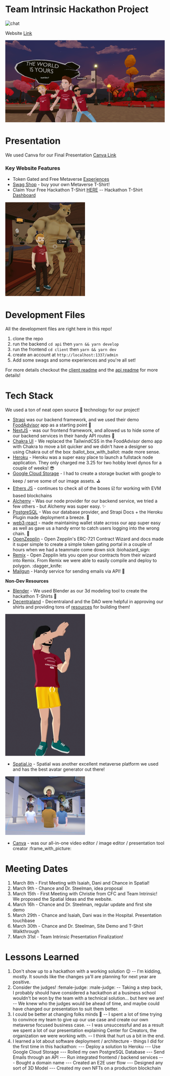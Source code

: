 # Team Intrinsic Hackathon Project

![chat](https://img.shields.io/discord/920017222645186680)

Website [Link](https://intrinsic-client.herokuapp.com/) 
<p align="center">
  <img src="https://github.com/ctfarrell/hackathon_final/blob/main/intrinsic-home.png" alt="image ..." />
</p>

# Presentation
We used Canva for our Final Presentation [Canva Link](https://www.canva.com/design/DAE60MKQhvk/ZwLFoLS5c7E-6eHG7sQqng/view?utm_content=DAE60MKQhvk&utm_campaign=designshare&utm_medium=link2&utm_source=sharebutton)

### Key Website Features 
* Token Gated and Free Metaverse [Experiences](https://intrinsic-client.herokuapp.com/experiences)
* [Swag Shop](https://intrinsic-client.herokuapp.com/swag) - buy your own Metaverse T-Shirt!
* Claim Your Free Hackathon T-Shirt [HERE](https://intrinsic-client.herokuapp.com/hackathon)
-- Hackathon T-Shirt [Dashboard](https://intrinsic-client.herokuapp.com/hackathon/dash)

<p align="center" style = "width: 50%;">
  <img src="https://github.com/ctfarrell/hackathon_final/blob/main/doge_shirt.jpeg" alt="image ..." />
</p>

# Development Files
All the development files are right here in this repo!
1. clone the repo
2. run the backend `cd api` then `yarn && yarn develop`
3. run the frontend `cd client` then `yarn && yarn dev`
4. create an account at `http://localhost:1337/admin`
5. Add some swags and some experiences and you're all set!

For more details checkout the [client readme](https://github.com/ctfarrell/hackathon_final/tree/main/client) and the [api readme](https://github.com/ctfarrell/hackathon_final/tree/main/api) for more details!
# Tech Stack
We used a ton of neat open source :rocket: technology for our project!
 * [Strapi](https://strapi.io/) was our backend framework, and we used their demo [FoodAdvisor](https://github.com/strapi/foodadvisor) app as a starting point :ice_cream: 
 * [NextJS](https://nextjs.org/) - was our frontend framework, and allowed us to hide some of our backend services in their handy API routes :briefcase: 
 * [Chakra UI](https://chakra-ui.com/) - We replaced the TailwindCSS in the FoodAdvisor demo app with Chakra to move a bit quicker and we didn't have a designer so using Chakra out of the box :ballot_box_with_ballot: made more sense. 
 * [Heroku](https://www.heroku.com/) - Heroku was a super easy place to launch a fullstack node application. They only charged me 3.25 for two hobby level dynos for a couple of weeks! :sunglasses: 
 * [Google Cloud Storage](https://cloud.google.com/storage) - I had to create a storage bucket with google to keep / serve some of our image assets. :golf: 
 * [Ethers JS](https://docs.ethers.io/v5/) - continues to check all of the boxes :ballot_box_with_check: for working with EVM based blockchains
 * [Alchemy](https://www.alchemy.com/) - Was our node provider for our backend service, we tried a few others - but Alchemy was super easy. :sparkles: 
 * [PostgreSQL](https://www.postgresql.org/) - Was our database provider, and Strapi Docs + the Heroku Plugin made deployment a breeze. :bookmark_tabs: 
 * [web3-react](https://github.com/NoahZinsmeister/web3-react) - made maintaining wallet state across our app super easy as well as gave us a handy error to catch users logging into the wrong chain. :walking: 
 * [OpenZepplin](https://openzeppelin.com/) - Open Zepplin's ERC-721 Contract Wizard and docs made it super simple to create a simple token gating portal in a couple of hours when we had a teammate come down sick :biohazard_sign: 
 * [Remix](https://remix.ethereum.org/) - Open Zepplin lets you open your contracts from their wizard into Remix. From Remix we were able to easily compile and deploy to polygon. :dagger_knife: 
 * [Mailgun](https://www.mailgun.com/) - Handy service for sending emails via API! :gun: 

**Non-Dev Resources**
* [Blender](https://www.blender.org/) - We used Blender as our 3d modeling tool to create the hackathon T-Shirts :tshirt: 
* [Decentraland](https://decentraland.org/) - Decentraland and the DAO were helpful in approving our shirts and providing tons of [resources](https://github.com/decentraland/avatar-assets) for building them!
<p align="center" style = "width: 50%;">
  <img src="https://github.com/ctfarrell/hackathon_final/blob/main/intrinsic_swag.gif" alt="gif ..." />
</p>

* [Spatial.io](https://spatial.io/) - Spatial was another excellent metaverse platform we used and has the best avatar generator out there! 
<p align="center" style = "width: 50%;">
  <img src="https://github.com/ctfarrell/hackathon_final/blob/main/spatial_meeting.png" alt="image ..." />
</p>

* [Canva](https://www.canva.com/) - was our all-in-one video editor / image editor / presentation tool creator :frame_with_picture: 


# Meeting Dates
1. March 8th - First Meeting with Isaiah, Dani and Chance in Spatial!
2. March 9th - Chance and Dr. Steelman, idea proposal
3. March 15th - First Meeting with Christie from CFC and Team Intrinsic! We proposed the Spatial Ideas and the website.
4. March 16h - Chance and Dr. Steelman, regular update and first site demo
5. March 29th - Chance and Isaiah, Dani was in the Hospital. Presentation touchbase
6. March 30th - Chance and Dr. Steelman, Site Demo and T-Shirt Walkthrough
7. March 31st - Team Intrinsic Presentation Finalization!


# Lessons Learned
1. Don't show up to a hackathon with a working solution :wink: 
-- I'm kidding, mostly. It sounds like the changes ya'll are planning for next year are positive.
2. Consider the judges! :female-judge: :male-judge: 
-- Taking a step back, I probably should have considered a hackathon at a business school wouldn't be won by the team with a technical solution... but here we are! 
-- We knew who the judges would be ahead of time, and maybe could have changed our presentation to suit them better.
3. I could be better at changing folks minds :sandwich:
-- I spent a lot of time trying to convince my team to give up our use case and create our own metaverse focused business case. 
-- I was unsuccessful and as a result we spent a lot of our presentation explaining Center for Creators, the organization we were working with.
-- I think that hurt us a bit in the end.
5. I learned a lot about software deployment / architecture - things I did for the first time in this hackathon: 
--- Deploy a solution to Heroku
--- Use Google Cloud Storage
--- Rolled my own PostgreSQL Database
--- Send Emails through an API
--- Run integrated frontend / backend services
--- Bought a domain name
--- Created an E2E user flow
--- Designed any sort of 3D Model
--- Created my own NFTs on a production blockchain

